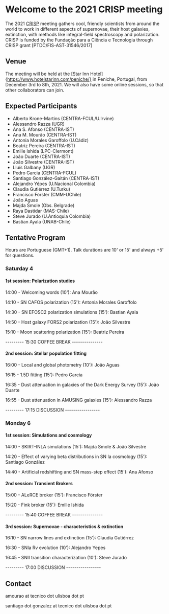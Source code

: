 # Welcome to the 2021 CRISP meeting

The 2021 [CRISP](https://sn-crisp.github.io/CRISP/) meeting gathers cool, friendly scientists from around the world to work in different aspects of supernovae, their host galaxies, extinction, with methods like integral-field spectroscopy and polarization. CRISP is funded by the Fundação para a
Ciência e Tecnologia through CRISP grant [PTDC/FIS-AST-31546/2017]

## Venue

The meeting will be held at the [Star Inn Hotel]{https://www.hotelstarinn.com/peniche/} in Peniche, Portugal, from December 3rd to 8th, 2021. We will also have some online sessions, so that other collaborators can join.

## Expected Participants 
- Alberto Krone-Martins (CENTRA-FCUL/U.Irvine)
- Alessandro Razza (UGR)
- Ana S. Afonso (CENTRA-IST)
- Ana M. Mourão (CENTRA-IST)
- Antonia Morales Garoffolo (U.Cádiz)
- Beatriz Pereira (CENTRA-IST)
- Emille Ishida (LPC-Clermont)
- João Duarte (CENTRA-IST)
- João Silvestre (CENTRA-IST)
- Lluís Galbany (UGR)
- Pedro Garcia (CENTRA-FCUL)
- Santiago González-Gaitán (CENTRA-IST)
- Alejandro Yépes (U.Nacional Colombia)
- Claudia Gutiérrez (U.Turku)
- Francisco Förster (CMM-UChile)
- João Aguas
- Majda Smole (Obs. Belgrade)
- Raya Dastidar (MAS-Chile)
- Steve Jurado (U.Antioquia Colombia)
- Bastian Ayala (UNAB-Chile)

## Tentative Program
Hours are Portuguese (GMT+1). Talk durations are 10' or 15' and always +5' for questions. 

### Saturday 4 

#### 1st session: Polarization studies

14:00 - Welcoming words (10'): Ana Mourão

14:10 - SN CAFOS polarization (15'): Antonia Morales Garoffolo

14:30 - SN EFOSC2 polarization simulations (15'): Bastian Ayala

14:50 - Host galaxy FORS2 polarization (15'): João Silvestre

15:10 - Moon scattering polarization (15'): Beatriz Pereira

--------- 15:30  COFFEE BREAK ---------------

#### 2nd session: Stellar population fitting

16:00 - Local and global photometry (10'): João Aguas

16:15 - 1.5D fitting (15'): Pedro Garcia

16:35 - Dust attenuation in galaxies of the Dark Energy Survey (15'): João Duarte

16:55 - Dust attenuation in AMUSING galaxies (15'): Alessandro Razza

--------- 17:15 DISCUSSION -----------------


### Monday 6 

#### 1st session: Simulations and cosmology

14:00 - SKIRT-INLA simulations (15'): Majda Smole & João Silvestre

14:20 - Effect of varying beta distributions in SN Ia cosmology (15'): Santiago González

14:40 - Artificial redshifting and SN mass-step effect (15'): Ana Afonso

#### 2nd session: Transient Brokers

15:00 - ALeRCE broker (15'): Francisco Förster

15:20 - Fink broker (15'): Emille Ishida

--------- 15:40  COFFEE BREAK ---------------

#### 3rd session: Supernovae - characteristics & extinction

16:10 - SN narrow lines and extinction (15'): Claudia Gutiérrez

16:30 - SNIa Rv evolution (10'): Alejandro Yepes

16:45 - SNII transition characterization (10'): Steve Jurado

--------- 17:00 DISCUSSION -----------------



## Contact

amourao at tecnico dot ulisboa dot pt

santiago dot gonzalez at tecnico dot ulisboa dot pt
